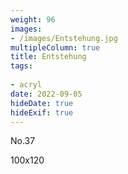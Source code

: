 ```yaml
---
weight: 96
images:
- /images/Entstehung.jpg
multipleColumn: true
title: Entstehung
tags:
 
- acryl
date: 2022-09-05
hideDate: true
hideExif: true
---
```

<p>
No.37
</p>
<p>
100x120
</p>